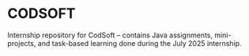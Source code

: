 # CODSOFT
Internship repository for CodSoft – contains Java assignments, mini-projects, and task-based learning done during the July 2025 internship.
